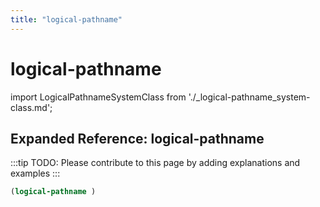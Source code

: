 ```yaml
---
title: "logical-pathname"
---
```


# logical-pathname

import LogicalPathnameSystemClass from './_logical-pathname_system-class.md';

<LogicalPathnameSystemClass />

## Expanded Reference: logical-pathname

:::tip
TODO: Please contribute to this page by adding explanations and examples
:::

```lisp
(logical-pathname )
```
